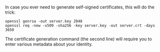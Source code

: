 In case you ever need to generate self-signed certificates, this will do the
trick:

```
openssl genrsa -out server.key 2048
openssl req -new -x509 -sha256 -key server.key -out server.crt -days 3650
```

The certificate generation command (the second line) will require you to enter
various metadata about your identity.
